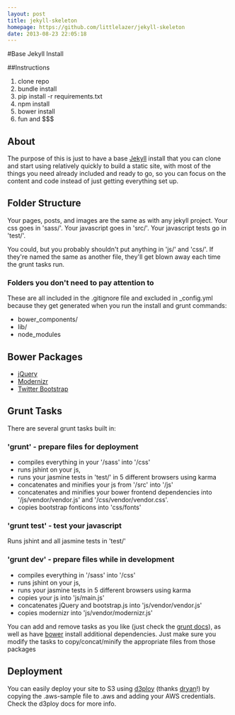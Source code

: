 ```yaml
---
layout: post
title: jekyll-skeleton
homepage: https://github.com/littlelazer/jekyll-skeleton
date: 2013-08-23 22:05:18
---
```

#Base Jekyll Install

##Instructions
1. clone repo
2. bundle install
3. pip install -r requirements.txt
4. npm install
5. bower install
6. fun and $$$

## About
The purpose of this is just to have a base [Jekyll](http://jekyllrb.com) install that you can clone and start using relatively quickly to build a static site, with most of the things you need already included and ready to go, so you can focus on the content and code instead of just getting everything set up.

## Folder Structure
Your pages, posts, and images are the same as with any jekyll project.
Your css goes in 'sass/'.
Your javascript goes in 'src/'.
Your javascript tests go in 'test/'.

You could, but you probably shouldn't put anything in 'js/' and 'css/'. If they're named the same as another file, they'll get blown away each time the grunt tasks run.

### Folders you don't need to pay attention to
These are all included in the .gitignore file and excluded in _config.yml because they get generated when you run the install and grunt commands:
- bower_components/
- lib/
- node_modules

## Bower Packages
- [jQuery](http://jquery.com)
- [Modernizr](http://modernizr.com)
- [Twitter Bootstrap](http://getbootstrap.com/)

## Grunt Tasks
There are several grunt tasks built in:
### 'grunt' - prepare files for deployment
- compiles everything in your '/sass' into '/css'
- runs jshint on your js,
- runs your jasmine tests in 'test/' in 5 different browsers using karma
- concatenates and minifies your js from '/src' into '/js'
- concatenates and minifies your bower frontend dependencies into '/js/vendor/vendor.js' and '/css/vendor/vendor.css'.
- copies bootstrap fonticons into 'css/fonts'

### 'grunt test' - test your javascript
Runs jshint and all jasmine tests in 'test/'

### 'grunt dev' - prepare files while in development
- compiles everything in '/sass' into '/css'
- runs jshint on your js,
- runs your jasmine tests in 5 different browsers using karma
- copies your js into 'js/main.js'
- concatenates jQuery and bootstrap.js into 'js/vendor/vendor.js'
- copies modernizr into 'js/vendor/modernizr.js'

You can add and remove tasks as you like (just check the [grunt docs](http://gruntjs.com/getting-started)), as well as have [bower](http://bower.io) install additional dependencies. Just make sure you modify the tasks to copy/concat/minify the appropriate files from those packages

## Deployment
You can easily deploy your site to S3 using [d3ploy](https://github.com/dryan/d3ploy) (thanks [dryan](http://dryan.com/)!) by copying the .aws-sample file to .aws and adding your AWS credentials. Check the d3ploy docs for more info.
